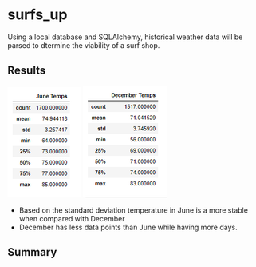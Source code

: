 # __surfs_up__
Using a local database and SQLAlchemy, historical weather data will be parsed to dtermine the viability of a surf shop.
## Results
![June.PNG](https://github.com/JasonWilliams88/surfs_up/blob/main/June.PNG)
![December.PNG](https://github.com/JasonWilliams88/surfs_up/blob/main/December.PNG)

- Based on the standard deviation temperature in June is a more stable when compared with December
- December has less data points than June while having more days.


## Summary
